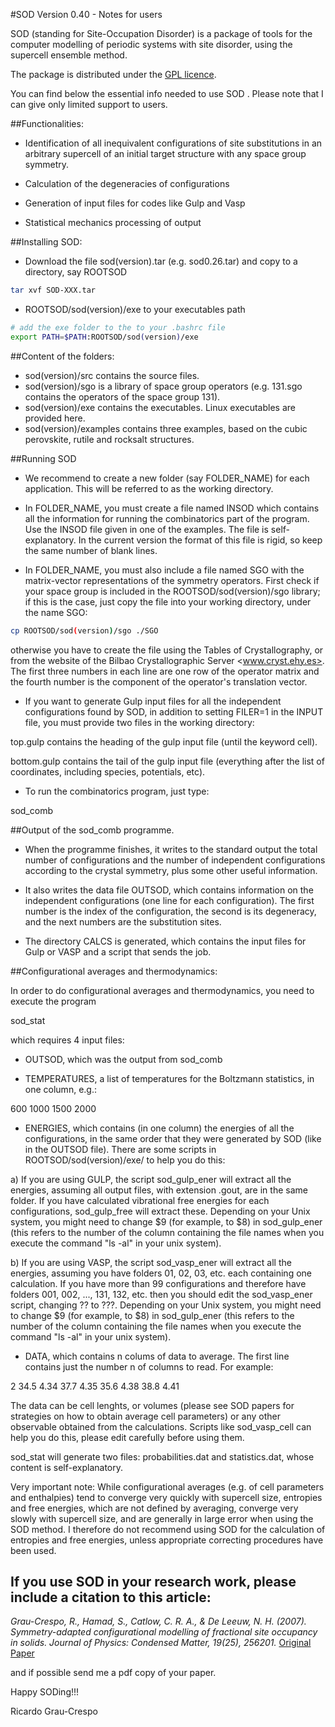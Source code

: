 #SOD Version 0.40 - Notes for users

SOD (standing for Site-Occupation Disorder) is a package of tools for the computer modelling of periodic systems with site disorder, using the supercell ensemble method. 

The package is distributed under the [GPL licence](https://github.com/ypriverol/sod/blob/master/LICENSE.md). 

You can find below the essential info needed to use SOD . Please note that I can give only limited support to users.

##Functionalities:

- Identification of all inequivalent configurations of site substitutions in an arbitrary supercell of an  initial target structure with any space group symmetry.

- Calculation of the degeneracies of configurations

- Generation of input files for codes like Gulp and Vasp

- Statistical mechanics processing of output

##Installing SOD:

- Download the file sod(version).tar (e.g. sod0.26.tar) and copy to a directory, say ROOTSOD

```bash
tar xvf SOD-XXX.tar
```

- ROOTSOD/sod(version)/exe to your executables path 

```bash 
# add the exe folder to the to your .bashrc file
export PATH=$PATH:ROOTSOD/sod(version)/exe
```

##Content of the folders:

- sod(version)/src contains the source files.
- sod(version)/sgo is a library of space group operators (e.g. 131.sgo contains the operators of the space group 131).
- sod(version)/exe contains the executables. Linux executables are provided here.
- sod(version)/examples contains three examples, based on the cubic perovskite, rutile and rocksalt structures.

##Running SOD

- We recommend to create a new folder (say FOLDER_NAME) for each application. This will be referred to as the working directory.

- In FOLDER_NAME, you must create a file named INSOD which contains all the information for running the combinatorics part of the program. Use the INSOD file given in one of the examples. The file is self-explanatory. In the current version the format of this file is rigid, so keep the same number of blank lines.

- In FOLDER_NAME, you must also include a file named SGO with the matrix-vector representations of the symmetry operators. First check if your space group is included in the ROOTSOD/sod(version)/sgo library; if this is the case, just copy the file into your working directory, under the name SGO:

```bash
cp ROOTSOD/sod(version)/sgo ./SGO
```

otherwise you have to create the file using the Tables of Crystallography, or from the website of the Bilbao Crystallographic Server <www.cryst.ehy.es>. The first three numbers in each line are one row of the operator matrix and the fourth number is the component of the operator's translation vector.

- If you want to generate Gulp input files for all the independent configurations found by SOD, in addition to setting FILER=1 in the INPUT file, you must provide two files in the working directory:

top.gulp contains the heading of the gulp input file (until the keyword cell).

bottom.gulp contains the tail of the gulp input file (everything after the list of coordinates, including species, potentials, etc).

- To run the combinatorics program, just type:

sod_comb

##Output of the sod_comb programme.

- When the programme finishes, it writes to the standard output the total number of configurations and the number of independent configurations according to the crystal symmetry, plus some other useful information.

- It also writes the data file OUTSOD, which contains information on the independent configurations (one line for each configuration). The first number is the index of the configuration, the second is its degeneracy, and the next numbers are the substitution sites.

- The directory CALCS is generated, which contains the input files for Gulp or VASP  and a script that sends the job.

##Configurational averages and thermodynamics:

In order to do configurational averages and thermodynamics, you need to execute the program

sod_stat

which requires 4 input files:

- OUTSOD, which was the output from sod_comb

- TEMPERATURES, a list of temperatures for the Boltzmann statistics, in one column, e.g.:

600
1000
1500
2000

- ENERGIES, which contains (in one column) the energies of all the configurations, in the same order that they were generated by SOD (like in the OUTSOD file). There are some scripts in ROOTSOD/sod(version)/exe/  to help you do this:

a) If you are using GULP, the script sod_gulp_ener will extract all the energies, assuming all output files,  with extension .gout, are in the same folder. If you have calculated vibrational free energies for each configurations, sod_gulp_free will extract these. Depending on your Unix system, you might need to change $9 (for example, to $8) in sod_gulp_ener (this refers to the number of the column containing the file names when you execute the command "ls -al" in your unix system).

b) If you are using VASP, the script sod_vasp_ener will extract all the energies, assuming you have folders 01, 02, 03, etc. each containing one calculation.  If you have more than 99 configurations and therefore have folders 001, 002, ..., 131, 132, etc. then you should edit the sod_vasp_ener script, changing ?? to ???. Depending on your Unix system, you might need to change $9 (for example, to $8) in sod_gulp_ener (this refers to the number of the column containing the file names when you execute the command "ls -al" in your unix system).

- DATA, which contains n colums of data to average. The first line contains just the number n of columns to read. For example:

2
34.5   4.34
37.7   4.35
35.6   4.38
38.8   4.41

The data can be cell lenghts, or volumes (please see SOD papers for strategies on how to obtain average cell parameters) or any other observable obtained from the calculations. Scripts like sod_vasp_cell can help you do this, please edit carefully before using them.

sod_stat will generate two files: probabilities.dat and statistics.dat, whose content is self-explanatory.

Very important note: While configurational averages (e.g. of cell parameters and enthalpies) tend to converge very quickly with supercell size, entropies and free energies, which are not defined by averaging, converge very slowly with supercell size, and are generally in large error when using the SOD method. I therefore do not recommend using SOD for the calculation of entropies and free energies, unless appropriate correcting procedures have been used.



## If you use SOD in your research work, please include a citation to this article:

*Grau-Crespo, R., Hamad, S., Catlow, C. R. A., & De Leeuw, N. H. (2007). Symmetry-adapted configurational modelling of fractional site occupancy in solids. Journal of Physics: Condensed Matter, 19(25), 256201.*
[Original Paper](http://iopscience.iop.org/article/10.1088/0953-8984/19/25/256201/meta) 

and if possible send me a pdf copy of your paper.


Happy SODing!!!

Ricardo Grau-Crespo

